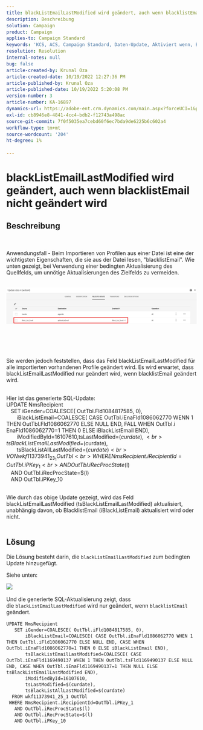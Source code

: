 ```yaml
---
title: blackListEmailLastModified wird geändert, auch wenn blacklistEmail nicht geändert wird
description: Beschreibung
solution: Campaign
product: Campaign
applies-to: Campaign Standard
keywords: 'KCS, ACS, Campaign Standard, Daten-Update, Aktiviert wenn, BlacklistEmail, blackListEmailLastModified '
resolution: Resolution
internal-notes: null
bug: false
article-created-by: Krunal Oza
article-created-date: 10/19/2022 12:27:36 PM
article-published-by: Krunal Oza
article-published-date: 10/19/2022 5:20:08 PM
version-number: 3
article-number: KA-16897
dynamics-url: https://adobe-ent.crm.dynamics.com/main.aspx?forceUCI=1&pagetype=entityrecord&etn=knowledgearticle&id=632ed366-a94f-ed11-bba2-00224808679b
exl-id: cb8946e8-4841-4cc4-bdb2-f12743a498ac
source-git-commit: 7f0f5035ea7cebd60f6ec7bda9de6225b6c602a4
workflow-type: tm+mt
source-wordcount: '204'
ht-degree: 1%

---
```


# blackListEmailLastModified wird geändert, auch wenn blacklistEmail nicht geändert wird

## Beschreibung

 <br><br>Anwendungsfall - Beim Importieren von Profilen aus einer Datei ist eine der wichtigsten Eigenschaften, die sie aus der Datei lesen, &quot;blacklistEmail&quot;. Wie unten gezeigt, bei Verwendung einer bedingten Aktualisierung des Quellfelds, um unnötige Aktualisierungen des Zielfelds zu vermeiden.

<br>![](assets/___642ed366-a94f-ed11-bba2-00224808679b___.jpeg)<br><br> <br><br> <br><br>Sie werden jedoch feststellen, dass das Feld blackListEmailLastModified für alle importierten vorhandenen Profile geändert wird. Es wird erwartet, dass blackListEmailLastModified nur geändert wird, wenn blacklistEmail geändert wird.

<br>Hier ist das generierte SQL-Update:
<br>UPDATE NmsRecipient 
<br>   SET iGender=COALESCE( OutTbl.Fld1084817585, 0),
<br>       iBlackListEmail=COALESCE( CASE OutTbl.iEnaFld1086062770 WENN 1 THEN OutTbl.Fld1086062770 ELSE NULL END, FALL WHEN OutTbl.i EnaFld1086062770=1 THEN 0 ELSE iBlackListEmail END),
<br>       iModifiedById=16107610,tsLastModified=$(curdate),
<br>       tsBlackListEmailLastModified=$(curdate),
<br>       tsBlackListAllLastModified=$(curdate) 
<br>  VON wkf11373941_23_1 OutTbl 
<br> WHERE NmsRecipient.iRecipientId=OutTbl.iPKey_1 
<br>   AND OutTbl.iRecProcState$(l) 
<br>   AND OutTbl.iRecProcState=$(l) 
<br>   AND OutTbl.iPKey_10


<br>Wie durch das obige Update gezeigt, wird das Feld blackListEmailLastModified (tsBlackListEmailLastModified) aktualisiert, unabhängig davon, ob BlacklistEmail (iBlackListEmail) aktualisiert wird oder nicht.
<br> 

## Lösung


Die Lösung besteht darin, die `blackListEmailLastModified` zum bedingten Update hinzugefügt.

Siehe unten:

![](assets/46d6b7ee-ab97-eb11-b1ac-002248093c2a.png)

Und die generierte SQL-Aktualisierung zeigt, dass die `blackListEmailLastModified` wird nur geändert, wenn `blacklistEmail` geändert.




```
UPDATE NmsRecipient 
   SET iGender=COALESCE( OutTbl.iFld1084817585, 0),
       iBlackListEmail=COALESCE( CASE OutTbl.iEnaFld1086062770 WHEN 1 THEN OutTbl.iFld1086062770 ELSE NULL END, CASE WHEN OutTbl.iEnaFld1086062770=1 THEN 0 ELSE iBlackListEmail END),
       tsBlackListEmailLastModified=COALESCE( CASE OutTbl.iEnaFld1169490137 WHEN 1 THEN OutTbl.tsFld1169490137 ELSE NULL END, CASE WHEN OutTbl.iEnaFld1169490137=1 THEN NULL ELSE tsBlackListEmailLastModified END),
       iModifiedById=16107610,
       tsLastModified=$(curdate),
       tsBlackListAllLastModified=$(curdate) 
  FROM wkf11373941_25_1 OutTbl 
 WHERE NmsRecipient.iRecipientId=OutTbl.iPKey_1 
   AND OutTbl.iRecProcState$(l) 
   AND OutTbl.iRecProcState=$(l) 
   AND OutTbl.iPKey_10
```
